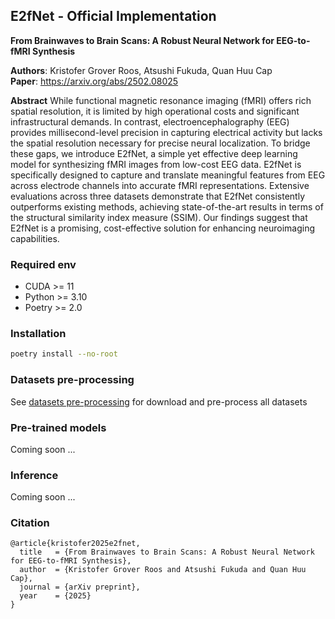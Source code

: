 ## E2fNet - Official Implementation
**From Brainwaves to Brain Scans: A Robust Neural Network for EEG-to-fMRI Synthesis**

**Authors**: Kristofer Grover Roos, Atsushi Fukuda, Quan Huu Cap<br>
**Paper**: https://arxiv.org/abs/2502.08025<br>

**Abstract**
While functional magnetic resonance imaging (fMRI) offers rich spatial resolution, it is limited by high operational costs and significant infrastructural demands. 
In contrast, electroencephalography (EEG) provides millisecond-level precision in capturing electrical activity but lacks the spatial resolution necessary for precise neural localization. 
To bridge these gaps, we introduce E2fNet, a simple yet effective deep learning model for synthesizing fMRI images from low-cost EEG data. 
E2fNet is specifically designed to capture and translate meaningful features from EEG across electrode channels into accurate fMRI representations. 
Extensive evaluations across three datasets demonstrate that E2fNet consistently outperforms existing methods, achieving state-of-the-art results in terms of the structural similarity index measure (SSIM). 
Our findings suggest that E2fNet is a promising, cost-effective solution for enhancing neuroimaging capabilities.

### Required env
- CUDA >= 11
- Python >= 3.10
- Poetry >= 2.0
  
### Installation
```bash
poetry install --no-root
```

### Datasets pre-processing
See [datasets pre-processing](docs/datasets_howto.md) for download and pre-process all datasets

### Pre-trained models
Coming soon ...

### Inference
Coming soon ...

### Citation

```
@article{kristofer2025e2fnet,
  title   = {From Brainwaves to Brain Scans: A Robust Neural Network for EEG-to-fMRI Synthesis},
  author  = {Kristofer Grover Roos and Atsushi Fukuda and Quan Huu Cap},
  journal = {arXiv preprint},
  year    = {2025}
}
```
